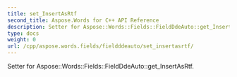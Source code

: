 ```yaml
---
title: set_InsertAsRtf
second_title: Aspose.Words for C++ API Reference
description: Setter for Aspose::Words::Fields::FieldDdeAuto::get_InsertAsRtf. 
type: docs
weight: 0
url: /cpp/aspose.words.fields/fieldddeauto/set_insertasrtf/
---
```


Setter for Aspose::Words::Fields::FieldDdeAuto::get_InsertAsRtf. 

